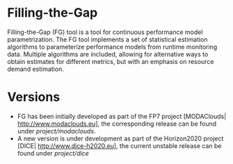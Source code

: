 # Filling-the-Gap

Filling-the-Gap (FG) tool is a tool for continuous performance model parametrization. The FG tool implements a set of statistical estimation algorithms to parameterize performance models from runtime monitoring data. Multiple algorithms are included, allowing for alternative ways to obtain estimates for different metrics, but with an emphasis on resource demand estimation. 

# Versions
* FG has been initially developed as part of the FP7 project [MODAClouds| http://www.modaclouds.eu], the corresponding release can be found under *project/modaclouds*.
* A new version is under development as part of the Horizon2020 project [DICE| http://www.dice-h2020.eu], the current unstable release can be found under *project/dice*
